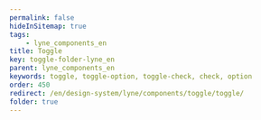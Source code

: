 ```yaml
---
permalink: false
hideInSitemap: true
tags: 
    - lyne_components_en
title: Toggle
key: toggle-folder-lyne_en
parent: lyne_components_en
keywords: toggle, toggle-option, toggle-check, check, option
order: 450
redirect: /en/design-system/lyne/components/toggle/toggle/
folder: true
---
```

